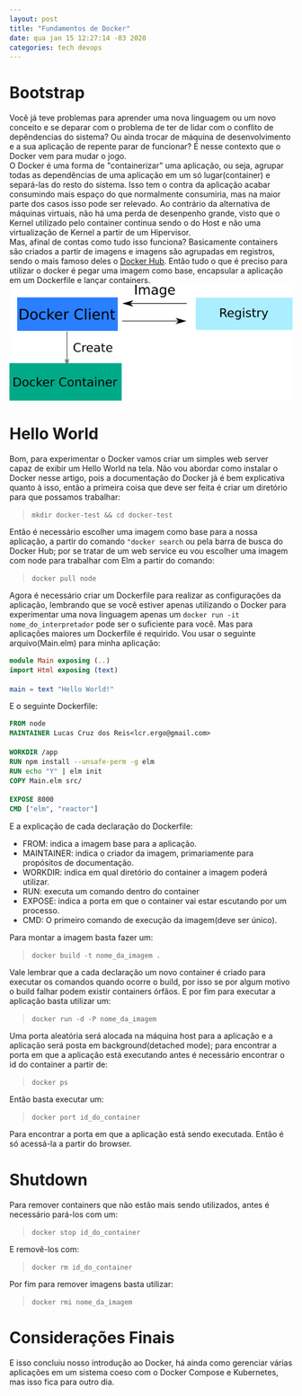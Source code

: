 ```yaml
---
layout: post
title: "Fundamentos de Docker"
date: qua jan 15 12:27:14 -03 2020
categories: tech devops
---
```

# Bootstrap
Você já teve problemas para aprender uma nova linguagem ou um novo conceito 
e se deparar com o problema de ter de lidar com o conflito de depêndencias do
sistema? Ou ainda trocar de máquina de desenvolvimento e a sua aplicação de
repente parar de funcionar? É nesse contexto que o Docker vem para mudar o 
jogo.  
O Docker é uma forma de "containerizar" uma aplicação, ou seja, agrupar todas
as dependências de uma aplicação em um só lugar(container) e separá-las do
resto do sistema. Isso tem o contra da aplicação acabar consumindo mais espaço
do que normalmente consumiria, mas na maior parte dos casos isso pode ser 
relevado. Ao contrário da alternativa de máquinas virtuais, não há uma perda
de desenpenho grande, visto que o Kernel utilizado pelo container continua
sendo o do Host e não uma virtualização de Kernel a partir de um Hipervisor.  
Mas, afinal de contas como tudo isso funciona? Basicamente containers são
criados a partir de imagens e imagens são agrupadas em registros, sendo o mais
famoso deles o [Docker Hub](https://hub.docker.com). Então tudo o que é preciso
para utilizar o docker é pegar uma imagem como base, encapsular a aplicação em
um Dockerfile e lançar containers.
![Docker Environment](/assets/images/posts/docker_env.png)

# Hello World
Bom, para experimentar o Docker vamos criar um simples web server capaz de
exibir um Hello World na tela. Não vou abordar como instalar o Docker nesse
artigo, pois a documentação do Docker já é bem explicativa quanto à isso, então
a primeira coisa que deve ser feita é criar um diretório para que possamos
trabalhar:
> `mkdir docker-test && cd docker-test`

Então é necessário escolher uma imagem como base para a nossa aplicação, a
partir do comando `"docker search` ou pela barra de busca do Docker Hub; por se
tratar de um web service eu vou escolher uma imagem com node para trabalhar com
Elm a partir do comando:
> `docker pull node`

Agora é necessário criar um Dockerfile para realizar as configurações da
aplicação, lembrando que se você estiver apenas utilizando o Docker para
experimentar uma nova linguagem apenas um `docker run -it
nome_do_interpretador` pode ser o suficiente para você. Mas para aplicações
maiores um Dockerfile é requirido. Vou usar o seguinte arquivo(Main.elm) 
para minha aplicação:
```elm
module Main exposing (..)
import Html exposing (text)

main = text "Hello World!"
```

E o seguinte Dockerfile:
```Dockerfile
FROM node
MAINTAINER Lucas Cruz dos Reis<lcr.ergo@gmail.com>

WORKDIR /app
RUN npm install --unsafe-perm -g elm
RUN echo "Y" | elm init
COPY Main.elm src/

EXPOSE 8000
CMD ["elm", "reactor"]
```

E a explicação de cada declaração do Dockerfile:
- FROM: indica a imagem base para a aplicação.
- MAINTAINER: indica o criador da imagem, primariamente para propósitos de
  documentação.
- WORKDIR: indica em qual diretório do container a imagem poderá utilizar.
- RUN: executa um comando dentro do container
- EXPOSE: indica a porta em que o container vai estar escutando por um 
  processo.
- CMD: O primeiro comando de execução da imagem(deve ser único).  

Para montar a imagem basta fazer um:  
>`docker build -t nome_da_imagem .`  

Vale lembrar que a cada declaração um novo container é criado para executar os
comandos quando ocorre o build, por isso se por algum motivo o build falhar
podem existir containers órfãos. E por fim para executar a aplicação basta
utilizar um:  
> `docker run -d -P nome_da_imagem`  

Uma porta aleatória será alocada na máquina host para a aplicação e a aplicação
será posta em background(detached mode); para encontrar a porta em que a
aplicação está executando antes é necessário encontrar o id do container a
partir de:  
> `docker ps`

Então basta executar um:  
> `docker port id_do_container`  

Para encontrar a porta em que a aplicação está sendo executada. Então é só
acessá-la a partir do browser.

# Shutdown
Para remover containers que não estão mais sendo utilizados, antes é necessário
pará-los com um: 
> `docker stop id_do_container`  

E removê-los com: 
> `docker rm id_do_container`

Por fim para remover imagens basta utilizar:
> `docker rmi nome_da_imagem`  

# Considerações Finais
E isso concluiu nosso introdução ao Docker, há ainda como gerenciar várias
aplicações em um sistema coeso com o Docker Compose e Kubernetes, mas isso fica
para outro dia.
